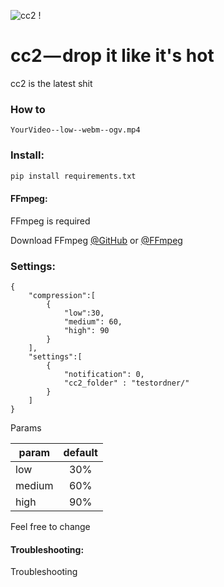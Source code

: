 ![cc2 !](https://miro.medium.com/max/1400/1*yKEke4YjMCd7ZJ4FutNlcQ.gif)

# cc2 — drop it like it's hot  
cc2 is the latest shit 

### How to

```
YourVideo--low--webm--ogv.mp4
```

### Install:

```python
pip install requirements.txt
```


#### FFmpeg:
FFmpeg is required

Download FFmpeg [@GitHub](https://github.com/FFmpeg/FFmpeg) or [@FFmpeg](https://www.ffmpeg.org/)

### Settings:

```
{   
    "compression":[
        {
            "low":30,
            "medium": 60,
            "high": 90
        }
    ],
    "settings":[
        {
            "notification": 0,
            "cc2_folder" : "testordner/"
        }
    ]
}
```

Params

| param             | default        |
| -------------     |:-------------:|
| low               | 30% | 
| medium            | 60%     |   
| high              | 90%    |   

Feel free to change 



#### Troubleshooting:
Troubleshooting

